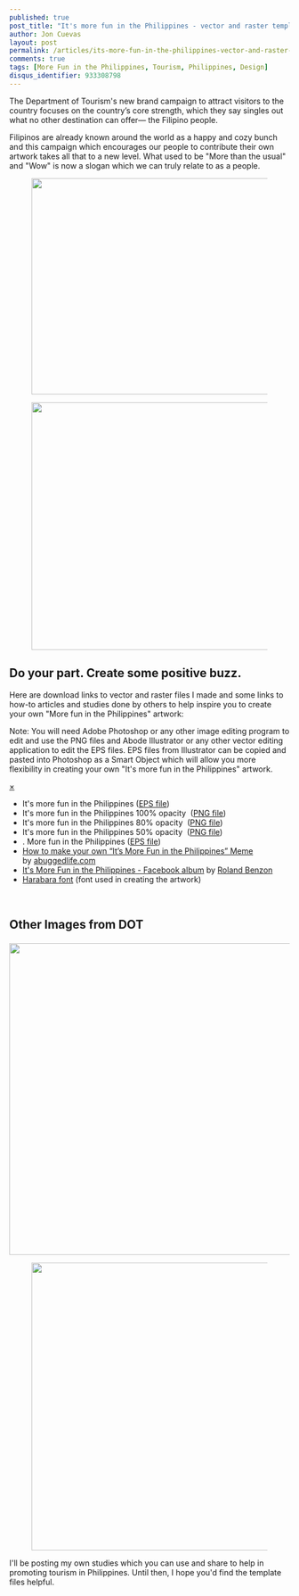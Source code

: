```yaml
---
published: true
post_title: "It's more fun in the Philippines - vector and raster template"
author: Jon Cuevas
layout: post
permalink: /articles/its-more-fun-in-the-philippines-vector-and-raster-template/
comments: true
tags: [More Fun in the Philippines, Tourism, Philippines, Design]
disqus_identifier: 933308798
---
```

The Department of Tourism's new brand campaign to attract visitors to the country focuses on the country’s core strength, which they say singles out what no other destination can offer— the Filipino people.

Filipinos are already known around the world as a happy and cozy bunch and this campaign which encourages our people to contribute their own artwork takes all that to a new level. What used to be "More than the usual" and "Wow" is now a slogan which we can truly relate to as a people.<!--more--><figure>

<img class="alignnone size-full wp-image-1299" title="opacity20insert" src="{{ site.baseurl }}/assets/images/legacy/opacity20insert.png" alt="" width="1280" height="388" /></figure> <figure><img class="alignnone size-full wp-image-1297" title="opacity20black" src="{{ site.baseurl }}/assets/images/legacy/opacity20black.png" alt="" width="1279" height="444" /></figure> 
## Do your part. Create some positive buzz.

Here are download links to vector and raster files I made and some links to how-to articles and studies done by others to help inspire you to create your own "More fun in the Philippines" artwork:

<div class="alert-box secondary">
  <p>
    Note: You will need Adobe Photoshop or any other image editing program to edit and use the PNG files and Abode Illustrator or any other vector editing application to edit the EPS files. EPS files from Illustrator can be copied and pasted into Photoshop as a Smart Object which will allow you more flexibility in creating your own "It's more fun in the Philippines" artwork.
  </p>
  
  <a href="" class="close">&times;</a>
</div>

<div class="alignright">
</div>

*   It's more fun in the Philippines ([EPS file][1])
*   It's more fun in the Philippines 100% opacity  ([PNG file][2])
*   It's more fun in the Philippines 80% opacity  ([PNG file][3])
*   It's more fun in the Philippines 50% opacity  ([PNG file][4])
*   <insert text>. More fun in the Philippines ([EPS file][5])
*   [How to make your own “It’s More Fun in the Philippines” Meme][6] by [abuggedlife.com][7]
*   [It's More Fun in the Philippines - Facebook album][8] by [Roland Benzon][9]
*   [Harabara font][10] (font used in creating the artwork)

&nbsp;

## Other Images from DOT<figure>

<img class="alignnone size-full wp-image-1269" title="ItsMoreFUNinthePhilippines" src="{{ site.baseurl }}/assets/images/legacy/ItsMoreFUNinthePhilippines.jpg" alt="" width="1518" height="559" /></figure> <figure><img class="alignnone size-full wp-image-1268" title="1forFUNPhilippines" src="{{ site.baseurl }}/assets/images/legacy/1forFUNPhilippines.jpg" alt="" width="1175" height="516" /></figure> 
I'll be posting my own studies which you can use and share to help in promoting tourism in Philippines. Until then, I hope you'd find the template files helpful.

 [1]: http://archondigital.com/assets/images/legacy/morefun-outline.eps
 [2]: http://archondigital.com/assets/images/legacy/morefun-100opacity.png
 [3]: http://archondigital.com/assets/images/legacy/morefun-outline-80opacity.png
 [4]: http://archondigital.com/assets/images/legacy/morefun-50opacity.png
 [5]: http://archondigital.com/assets/images/legacy/morefun.eps
 [6]: http://abuggedlife.com/2012/01/07/how-to-make-your-own-its-more-fun-in-the-philippines-meme/
 [7]: http://abuggedlife.com/
 [8]: https://www.facebook.com/media/set/?set=a.10150506686457290.390771.501807289
 [9]: http://www.facebook.com/rbenzon
 [10]: http://www.dafont.com/harabara.font?text=It%27s+more+FUN+in+the+Philippines